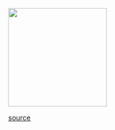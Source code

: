 <img src="https://64.media.tumblr.com/4616f37446e226a63bd0742f37a14c8a/tumblr_n48kjpfo4S1qg6rkio1_500.gifv" width="200px"> 

[source](https://hoppip.tumblr.com/post/83110954053) 

<!-- 
<h1 align="center">🎧Spotify Playing</h1>

<p align="center"><img src="https://spotify-github-profile.vercel.app/api/view.svg?uid=j6wq98j9fysrqkood6idk6wee&cover_image=true&theme=natemoo-re&bar_color=53b14f&bar_color_cover=false" ></p> -->
<!-- 
![spotify-github-profile](https://spotify-github-profile.vercel.app/api/view.svg?uid=j6wq98j9fysrqkood6idk6wee&cover_image=true&theme=natemoo-re&bar_color=53b14f&bar_color_cover=false)
 -->

<!-- <h1 align="center">📬Discord</h1> -->

<!-- <p align="center"><img src="https://lanyard.cnrad.dev/api/491535679231229963" ></p> -->

<!-- [![Discord Presence](https://lanyard.cnrad.dev/api/491535679231229963)](https://discord.com/users/491535679231229963) -->

<!-- 
<h1 align="center">🔍Github Stats</h1>

<table>
  <tr>
    <td align="center">
 <p><img align="center" src="https://github-readme-stats.vercel.app/api/top-langs?username=safarrr&&theme=chartreuse-dark&show_icons=true&locale=en&layout=compact" alt="safarrr" /></p>
    </td>
    <td align="center">
     <p>&nbsp;<img align="center" src="https://github-readme-stats.vercel.app/api?username=safarrr&theme=chartreuse-dark&show_icons=true&locale=en" alt="safarrr" /></p>
     
  </tr>
</table>--> 
